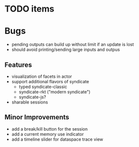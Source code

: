 # TODO items

# Bugs
- pending outputs can build up without limit if an update is lost
- should avoid printing/sending large inputs and outpus

## Features
- visualization of facets in actor
- support additional flavors of syndicate
  - typed syndicate-classic
  - syndicate-rkt ("modern syndicate")
  - syndicate-js?
- sharable sessions

## Minor Improvements
- add a break/kill button for the session
- add a current memory use indicator
- add a timeline slider for dataspace trace view
